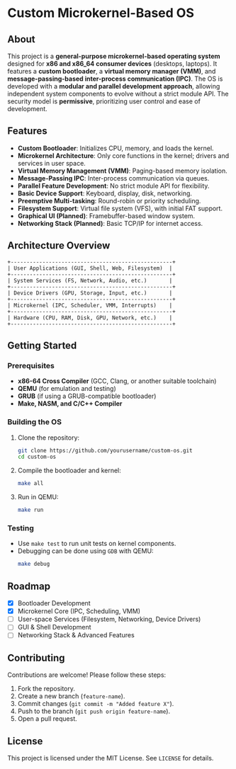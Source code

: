 # Custom Microkernel-Based OS

## About
This project is a **general-purpose microkernel-based operating system** designed for **x86 and x86_64 consumer devices** (desktops, laptops). It features a **custom bootloader**, a **virtual memory manager (VMM)**, and **message-passing-based inter-process communication (IPC)**. The OS is developed with a **modular and parallel development approach**, allowing independent system components to evolve without a strict module API. The security model is **permissive**, prioritizing user control and ease of development.

## Features
- **Custom Bootloader**: Initializes CPU, memory, and loads the kernel.
- **Microkernel Architecture**: Only core functions in the kernel; drivers and services in user space.
- **Virtual Memory Management (VMM)**: Paging-based memory isolation.
- **Message-Passing IPC**: Inter-process communication via queues.
- **Parallel Feature Development**: No strict module API for flexibility.
- **Basic Device Support**: Keyboard, display, disk, networking.
- **Preemptive Multi-tasking**: Round-robin or priority scheduling.
- **Filesystem Support**: Virtual file system (VFS), with initial FAT support.
- **Graphical UI (Planned)**: Framebuffer-based window system.
- **Networking Stack (Planned)**: Basic TCP/IP for internet access.

## Architecture Overview
```
+---------------------------------------------------+
| User Applications (GUI, Shell, Web, Filesystem)  |
+---------------------------------------------------+
| System Services (FS, Network, Audio, etc.)       |
+---------------------------------------------------+
| Device Drivers (GPU, Storage, Input, etc.)       |
+---------------------------------------------------+
| Microkernel (IPC, Scheduler, VMM, Interrupts)    |
+---------------------------------------------------+
| Hardware (CPU, RAM, Disk, GPU, Network, etc.)    |
+---------------------------------------------------+
```

## Getting Started
### Prerequisites
- **x86-64 Cross Compiler** (GCC, Clang, or another suitable toolchain)
- **QEMU** (for emulation and testing)
- **GRUB** (if using a GRUB-compatible bootloader)
- **Make, NASM, and C/C++ Compiler**

### Building the OS
1. Clone the repository:
   ```sh
   git clone https://github.com/yourusername/custom-os.git
   cd custom-os
   ```
2. Compile the bootloader and kernel:
   ```sh
   make all
   ```
3. Run in QEMU:
   ```sh
   make run
   ```

### Testing
- Use `make test` to run unit tests on kernel components.
- Debugging can be done using `GDB` with QEMU:
   ```sh
   make debug
   ```

## Roadmap
- [x] Bootloader Development
- [x] Microkernel Core (IPC, Scheduling, VMM)
- [ ] User-space Services (Filesystem, Networking, Device Drivers)
- [ ] GUI & Shell Development
- [ ] Networking Stack & Advanced Features

## Contributing
Contributions are welcome! Please follow these steps:
1. Fork the repository.
2. Create a new branch (`feature-name`).
3. Commit changes (`git commit -m "Added feature X"`).
4. Push to the branch (`git push origin feature-name`).
5. Open a pull request.

## License
This project is licensed under the MIT License. See `LICENSE` for details.


